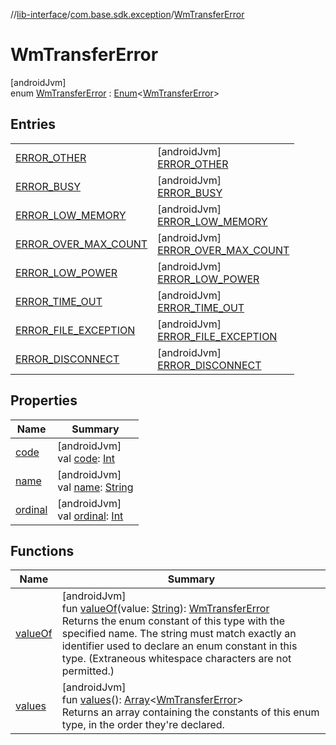 //[lib-interface](../../../index.md)/[com.base.sdk.exception](../index.md)/[WmTransferError](index.md)

# WmTransferError

[androidJvm]\
enum [WmTransferError](index.md) : [Enum](https://kotlinlang.org/api/latest/jvm/stdlib/kotlin/-enum/index.html)&lt;[WmTransferError](index.md)&gt;

## Entries

| | |
|---|---|
| [ERROR_OTHER](-e-r-r-o-r_-o-t-h-e-r/index.md) | [androidJvm]<br>[ERROR_OTHER](-e-r-r-o-r_-o-t-h-e-r/index.md) |
| [ERROR_BUSY](-e-r-r-o-r_-b-u-s-y/index.md) | [androidJvm]<br>[ERROR_BUSY](-e-r-r-o-r_-b-u-s-y/index.md) |
| [ERROR_LOW_MEMORY](-e-r-r-o-r_-l-o-w_-m-e-m-o-r-y/index.md) | [androidJvm]<br>[ERROR_LOW_MEMORY](-e-r-r-o-r_-l-o-w_-m-e-m-o-r-y/index.md) |
| [ERROR_OVER_MAX_COUNT](-e-r-r-o-r_-o-v-e-r_-m-a-x_-c-o-u-n-t/index.md) | [androidJvm]<br>[ERROR_OVER_MAX_COUNT](-e-r-r-o-r_-o-v-e-r_-m-a-x_-c-o-u-n-t/index.md) |
| [ERROR_LOW_POWER](-e-r-r-o-r_-l-o-w_-p-o-w-e-r/index.md) | [androidJvm]<br>[ERROR_LOW_POWER](-e-r-r-o-r_-l-o-w_-p-o-w-e-r/index.md) |
| [ERROR_TIME_OUT](-e-r-r-o-r_-t-i-m-e_-o-u-t/index.md) | [androidJvm]<br>[ERROR_TIME_OUT](-e-r-r-o-r_-t-i-m-e_-o-u-t/index.md) |
| [ERROR_FILE_EXCEPTION](-e-r-r-o-r_-f-i-l-e_-e-x-c-e-p-t-i-o-n/index.md) | [androidJvm]<br>[ERROR_FILE_EXCEPTION](-e-r-r-o-r_-f-i-l-e_-e-x-c-e-p-t-i-o-n/index.md) |
| [ERROR_DISCONNECT](-e-r-r-o-r_-d-i-s-c-o-n-n-e-c-t/index.md) | [androidJvm]<br>[ERROR_DISCONNECT](-e-r-r-o-r_-d-i-s-c-o-n-n-e-c-t/index.md) |

## Properties

| Name | Summary |
|---|---|
| [code](code.md) | [androidJvm]<br>val [code](code.md): [Int](https://kotlinlang.org/api/latest/jvm/stdlib/kotlin/-int/index.html) |
| [name](../../com.base.sdk.port.app/-w-m-camera-flash-mode/-w-m-camera-flash-mode-auto/index.md#-372974862%2FProperties%2F-721212597) | [androidJvm]<br>val [name](../../com.base.sdk.port.app/-w-m-camera-flash-mode/-w-m-camera-flash-mode-auto/index.md#-372974862%2FProperties%2F-721212597): [String](https://kotlinlang.org/api/latest/jvm/stdlib/kotlin/-string/index.html) |
| [ordinal](../../com.base.sdk.port.app/-w-m-camera-flash-mode/-w-m-camera-flash-mode-auto/index.md#-739389684%2FProperties%2F-721212597) | [androidJvm]<br>val [ordinal](../../com.base.sdk.port.app/-w-m-camera-flash-mode/-w-m-camera-flash-mode-auto/index.md#-739389684%2FProperties%2F-721212597): [Int](https://kotlinlang.org/api/latest/jvm/stdlib/kotlin/-int/index.html) |

## Functions

| Name | Summary |
|---|---|
| [valueOf](value-of.md) | [androidJvm]<br>fun [valueOf](value-of.md)(value: [String](https://kotlinlang.org/api/latest/jvm/stdlib/kotlin/-string/index.html)): [WmTransferError](index.md)<br>Returns the enum constant of this type with the specified name. The string must match exactly an identifier used to declare an enum constant in this type. (Extraneous whitespace characters are not permitted.) |
| [values](values.md) | [androidJvm]<br>fun [values](values.md)(): [Array](https://kotlinlang.org/api/latest/jvm/stdlib/kotlin/-array/index.html)&lt;[WmTransferError](index.md)&gt;<br>Returns an array containing the constants of this enum type, in the order they're declared. |
